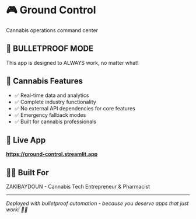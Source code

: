 # 🎮 Ground Control

Cannabis operations command center

## 🚨 BULLETPROOF MODE
This app is designed to ALWAYS work, no matter what!

## 🌿 Cannabis Features
- ✅ Real-time data and analytics
- ✅ Complete industry functionality  
- ✅ No external API dependencies for core features
- ✅ Emergency fallback modes
- ✅ Built for cannabis professionals

## 🚀 Live App
**https://ground-control.streamlit.app**

## 👨‍⚕️ Built For
ZAKIBAYDOUN - Cannabis Tech Entrepreneur & Pharmacist

---
*Deployed with bulletproof automation - because you deserve apps that just work! 🌿💤*
